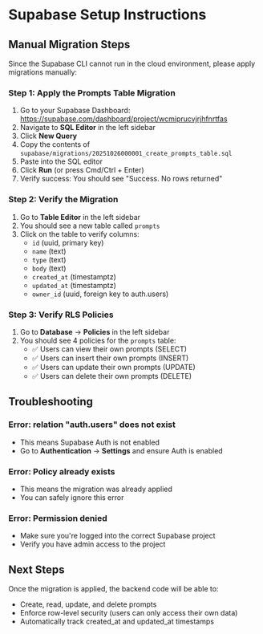 # Supabase Setup Instructions

## Manual Migration Steps

Since the Supabase CLI cannot run in the cloud environment, please apply migrations manually:

### Step 1: Apply the Prompts Table Migration

1. Go to your Supabase Dashboard: https://supabase.com/dashboard/project/wcmiprucvjrjhfnrtfas
2. Navigate to **SQL Editor** in the left sidebar
3. Click **New Query**
4. Copy the contents of `supabase/migrations/20251026000001_create_prompts_table.sql`
5. Paste into the SQL editor
6. Click **Run** (or press Cmd/Ctrl + Enter)
7. Verify success: You should see "Success. No rows returned"

### Step 2: Verify the Migration

1. Go to **Table Editor** in the left sidebar
2. You should see a new table called `prompts`
3. Click on the table to verify columns:
   - `id` (uuid, primary key)
   - `name` (text)
   - `type` (text)
   - `body` (text)
   - `created_at` (timestamptz)
   - `updated_at` (timestamptz)
   - `owner_id` (uuid, foreign key to auth.users)

### Step 3: Verify RLS Policies

1. Go to **Database** → **Policies** in the left sidebar
2. You should see 4 policies for the `prompts` table:
   - ✅ Users can view their own prompts (SELECT)
   - ✅ Users can insert their own prompts (INSERT)
   - ✅ Users can update their own prompts (UPDATE)
   - ✅ Users can delete their own prompts (DELETE)

## Troubleshooting

### Error: relation "auth.users" does not exist
- This means Supabase Auth is not enabled
- Go to **Authentication** → **Settings** and ensure Auth is enabled

### Error: Policy already exists
- This means the migration was already applied
- You can safely ignore this error

### Error: Permission denied
- Make sure you're logged into the correct Supabase project
- Verify you have admin access to the project

## Next Steps

Once the migration is applied, the backend code will be able to:
- Create, read, update, and delete prompts
- Enforce row-level security (users can only access their own data)
- Automatically track created_at and updated_at timestamps
